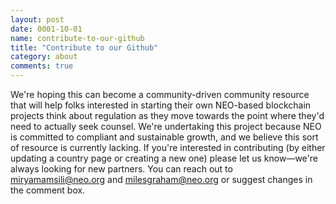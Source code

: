 ```yaml
---
layout: post
date: 0001-10-01
name: contribute-to-our-github
title: "Contribute to our Github"
category: about
comments: true
---
```



We're hoping this can become a community-driven community resource that will help folks interested in starting their own NEO-based blockchain projects think about regulation as they move towards the point where they'd need to actually seek counsel. We're undertaking this project because NEO is committed to compliant and sustainable growth, and we believe this sort of resource is currently lacking. If you're interested in contributing (by either updating a country page or creating a new one) please let us know—we're always looking for new partners. You can reach out to [miryamamsili@neo.org](miryamamsili@neo.org) and [milesgraham@neo.org](milesgraham@neo.org) or suggest changes in the comment box.
